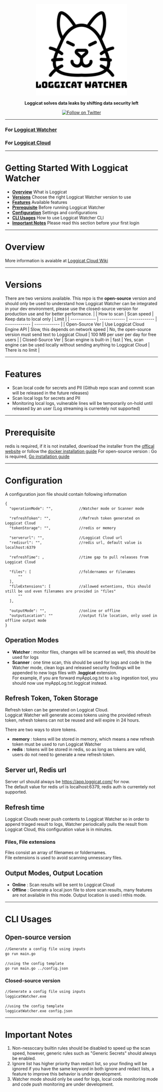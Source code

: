 <div align="center">

<img src="https://raw.githubusercontent.com/loggicat/Loggicat-Cloud-Wiki/main/public/watcherLog.png" height="300" />

**Loggicat solves data leaks by shifting data security left**

[![Follow on Twitter](https://img.shields.io/twitter/follow/loggicat?style=social)](https://twitter.com/loggicat)

---

</div>

<h3 align="left">
For <a href="https://github.com/loggicat/Loggicat-watcher-public">Loggicat Watcher</a>
</h3>
<h3 align="left">
For <a href="https://github.com/loggicat/Loggicat-Cloud-Wiki">Loggicat Cloud</a>
</h3>

---

# Getting Started With Loggicat Watcher
* **[Overview](#overview)** What is Loggicat
* **[Versions](#versions)** Choose the right Loggicat Watcher version to use
* **[Features](#featrues)** Available features
* **[Prerequisite](#prerequisite)** Before running Loggicat Watcher
* **[Configuration](#configuration)** Settings and configurations
* **[CLI Usages](#cli-usages)** How to use Loggicat Watcher CLI
* **[Important Notes](#important-notes)** Please read this section before your first login

---

# Overview
More information is avaiable at <a href="https://github.com/loggicat/Loggicat-Cloud-Wiki">Loggicat Cloud Wiki</a>
<br />

---

# Versions
There are two versions available. This repo is the **open-source** version and should only be used to understand how Loggicat Watcher can be integrated in your dev environment, please use the closed-source version for production use and for better performance.
|  | How to scan | Scan speed | Keep data to local only | Limit | 
| ------------- | ------------- | ------------- | ------------- | ------------- | 
| Open-Source Ver  | Use Loggicat Cloud Engine API | Slow, this depends on network speed |  No, the open-source version must send text to Loggicat Cloud | 100 MB per user per day for free users |
| Closed-Source Ver  | Scan engine is built-in  | fast | Yes, scan engine can be used locally without sending anything to Loggicat Cloud | There is no limit |

---

# Features
- Scan local code for secrets and PII (Github repo scan and commit scan will be released in the future releases)
- Scan local logs for secrets and PII
- Monitoring local logs, vulnerable lines will be temporarily on-hold until released by an user (Log streaming is currentely not supported)

---

# Prerequisite
redis is required, if it is not installed, download the installer from the <a href="https://redis.io/">offical website</a> or follow the <a href="https://hub.docker.com/_/redis/">docker installation guide</a>
For open-source version : Go is required, <a href="https://golang.org/doc/install">Go installation guide</a> 

---

# Configuration
A configuration json file should contain following information
```
{
  "operationMode": "",            //Watcher mode or Scanner mode

  "refreshToken": "",             //Refresh token generated on Loggicat Cloud
  "tokenStorage": "",             //redis or memory
  
  "serverurl": "",                //Loggicat Cloud url
  "redisurl": "",                 //redis url, default value is localhost:6379
  
  "refreshTime": ,                //time gap to pull releases from Loggicat Cloud
  
  "files": [                      //foldernames or filenames
      "" 
  ],
  "fileExtensions": [             //allowed extentions, this should still be usd even filenames are provided in "files"
      ""                         
  ],
  
  "outputMode": "",               //online or offline
  "outputLocation": ""            //output file location, only used in offline output mode
}
```
## Operation Modes
- **Watcher** : monitor files, changes will be scanned as well, this should be used for logs
- **Scanner** : one time scan, this should be used for logs and code
In the Watcher mode, clean logs and released security findings will be appended to new logs files with **.loggicat** extension. <br />
For example, if you are forward myAppLog.txt to a log ingestion tool, you should now use myAppLog.txt.loggicat instead.

## Refresh Token, Token Storage
Refresh token can be generated on Loggicat Cloud. <br />
Loggicat Watcher will generate access tokens using the provided refresh token, refresh tokens can not be reused and will expire in 24 hours.<br />

There are two ways to store tokens. <br />
- **memory** : tokens will be stored in memory, which means a new refresh token must be used to run Loggicat Watcher
- **redis** : tokens will be stored in redis, so as long as tokens are valid, users do not need to generate a new refresh token.

## Server url, Redis url
Server url should always be https://app.loggicat.com/ for now. <br />
The default value for redis url is localhost:6379, redis auth is currentely not supported. <br />

## Refresh time
Loggicat Clouds never push contents to Loggicat Watcher so in order to append triaged result to logs, Watcher periodically pulls the result from Loggicat Cloud, this configuration value is in minutes. 

### Files, File extensions
Files consist an array of filenames or foldernames. <br />
File extensions is used to avoid scanning unnesscary files.

## Output Modes, Output Location
- **Online** : Scan results will be sent to Loggicat Cloud
- **Offline** : Generate a local json file to store scan results, many features are not available in this mode. Output location is used i nthis mode.

---

# CLI Usages

## Open-source version
```
//Generate a config file using inputs
go run main.go

//using the config template
go run main.go ../config.json
```

### Closed-source version
```
//Generate a config file using inputs
loggicatWatcher.exe

//using the config template
loggicatWatcher.exe config.json
```

---

# Important Notes
1. Non-nessccary builtin rules should be disabled to speed up the scan speed, however, generic rules such as "Generic Secrets" should always be enabled.
2. Ignore list has higher priority than redact list, so your finding will be ignored if you have the same keyword in both ignore and redact lists, a feature to improve this behavior is under development.
3. Watcher mode should only be used for logs, local code monitoring mode and code push monitoring are under development.

